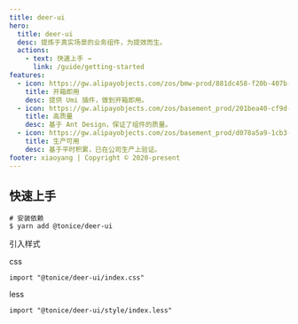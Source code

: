 ```yaml
---
title: deer-ui
hero:
  title: deer-ui
  desc: 提炼于真实场景的业务组件，为提效而生。
  actions:
    - text: 快速上手 →
      link: /guide/getting-started
features:
  - icon: https://gw.alipayobjects.com/zos/bmw-prod/881dc458-f20b-407b-947a-95104b5ec82b/k79dm8ih_w144_h144.png
    title: 开箱即用
    desc: 提供 Umi 插件，做到开箱即用。
  - icon: https://gw.alipayobjects.com/zos/basement_prod/201bea40-cf9d-4be2-a1d8-55bec136faf2/k7788a8s_w102_h120.png
    title: 高质量
    desc: 基于 Ant Design，保证了组件的质量。
  - icon: https://gw.alipayobjects.com/zos/basement_prod/d078a5a9-1cb3-4352-9f05-505c2e98bc95/k7788v4b_w102_h126.png
    title: 生产可用
    desc: 基于平时积累，已在公司生产上验证。
footer: xiaoyang | Copyright © 2020-present
---
```


## 快速上手

```
# 安装依赖
$ yarn add @tonice/deer-ui
```

引入样式

css

```
import "@tonice/deer-ui/index.css"
```

less

```
import "@tonice/deer-ui/style/index.less"
```
